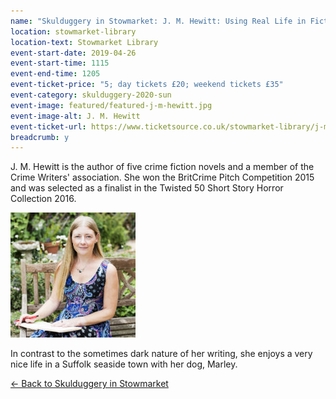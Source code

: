 ```yaml
---
name: "Skulduggery in Stowmarket: J. M. Hewitt: Using Real Life in Fiction"
location: stowmarket-library
location-text: Stowmarket Library
event-start-date: 2019-04-26
event-start-time: 1115
event-end-time: 1205
event-ticket-price: "5; day tickets £20; weekend tickets £35"
event-category: skulduggery-2020-sun
event-image: featured/featured-j-m-hewitt.jpg
event-image-alt: J. M. Hewitt
event-ticket-url: https://www.ticketsource.co.uk/stowmarket-library/j-m-hewitt-using-real-life-in-fiction/e-kyeaoq
breadcrumb: y
---
```


J. M. Hewitt is the author of five crime fiction novels and a member of the Crime Writers' association. She won the BritCrime Pitch Competition 2015 and was selected as a finalist in the Twisted 50 Short Story Horror Collection 2016.

<img src="/images/featured/featured-j-m-hewitt.jpg" alt="J. M. Hewitt" class="custom-br-50 mw-40 {% include /c/img-float-right.html %}" />

In contrast to the sometimes dark nature of her writing, she enjoys a very nice life in a Suffolk seaside town with her dog, Marley.

[&larr; Back to Skulduggery in Stowmarket](/skulduggery/)
